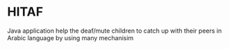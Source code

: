# HITAF

Java application help the deaf/mute children to catch up with their peers in Arabic language by using many mechanisim

